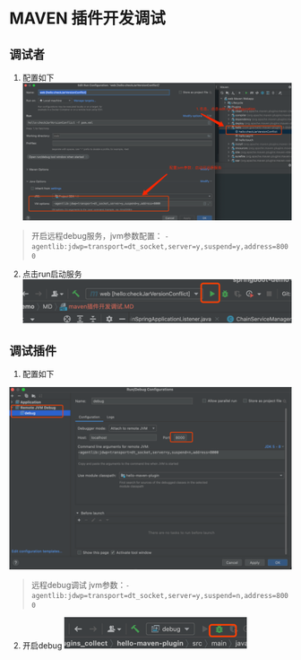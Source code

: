 # MAVEN 插件开发调试

## 调试者

1. 配置如下
![](.maven插件开发调试.MD_images/93b11f34.png)
> 开启远程debug服务，jvm参数配置： `-agentlib:jdwp=transport=dt_socket,server=y,suspend=y,address=8000`

2. 点击run启动服务
![](.maven插件开发调试.MD_images/eed062e0.png)

## 调试插件

1. 配置如下  

![](.maven插件开发调试.MD_images/3daf8181.png)
>远程debug调试 jvm参数：`-agentlib:jdwp=transport=dt_socket,server=y,suspend=n,address=8000`

2. 开启debug
![](.maven插件开发调试.MD_images/50d4ea0a.png)
